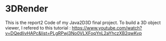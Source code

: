 # 3DRender
This is the report2 Code of my Java2D3D final project.
To build a 3D object viewer, I refered to this tutorial : https://www.youtube.com/watch?v=DQedlivHAPc&list=PLgRPwj3No0VLXFoqYnL2aYhczXB2qwKvp


